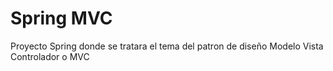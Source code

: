 # Spring MVC

Proyecto Spring donde se tratara el tema del patron de diseño Modelo Vista Controlador o MVC